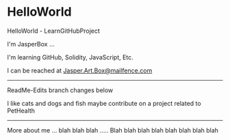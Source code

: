# HelloWorld
HelloWorld - LearnGitHubProject

I'm JasperBox ... 

I'm learning GitHub, Solidity, JavaScript, Etc.

I can be reached at Jasper.Art.Box@mailfence.com

***************************

ReadMe-Edits branch changes below

I like cats and dogs and fish
maybe contribute on a project related to PetHealth
*******************

More about me ... blah blah blah .....
Blah blah blah blah blah blah blah blah 
